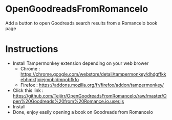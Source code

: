 # OpenGoodreadsFromRomanceIo
Add a button to open Goodreads search results from a RomanceIo book page

# Instructions
- Install Tampermonkey extension depending on your web brower
  - Chrome : https://chrome.google.com/webstore/detail/tampermonkey/dhdgffkkebhmkfjojejmpbldmpobfkfo
  - Firefox : https://addons.mozilla.org/fr/firefox/addon/tampermonkey/
- Click this link : https://github.com/Teijirr/OpenGoodreadsFromRomanceIo/raw/master/Open%20Goodreads%20from%20Romance.io.user.js
- Install
- Done, enjoy easily opening a book on Goodreads from RomanceIo
